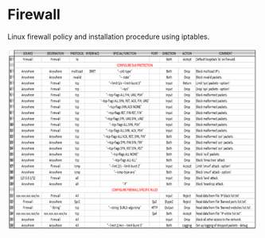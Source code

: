 # Firewall
Linux firewall policy and installation procedure using iptables.

![Screenshot](Iptables.png)
